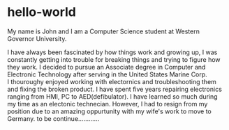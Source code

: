 # hello-world

My name is John and I am a Computer Science student at Western Governor University.

I have always been fascinated by how things work and growing up, I was constantly getting into trouble for breaking things and trying to figure how they work.
I decided to pursue an Associate degree in Computer and Electronic Technology after serving in the United States Marine Corp.  
I thouroughy enjoyed working with electornics and troubleshooting them and fixing the broken product.  I have spent five years repairing electronics ranging from HMI, PC to AED(defibulator).
I have learned so much during my time as an electonic technecian.  However, I had to resign from my position due to an amazing oppurtunity with my wife's work to move to Germany.
to be continue............
